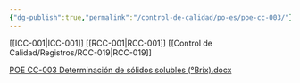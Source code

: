 ```yaml
---
{"dg-publish":true,"permalink":"/control-de-calidad/po-es/poe-cc-003/"}
---
```


[[ICC-001\|ICC-001]]
[[RCC-001\|RCC-001]]
[[Control de Calidad/Registros/RCC-019\|RCC-019]]



 [POE CC-003 Determinación de sólidos solubles (°Brix).docx](https://drive.google.com/open?id=1uiBHtDBs6yh61Vjt0Gqij6NRyf9uT4-q&usp=drive_copy)                                                 